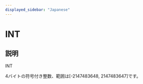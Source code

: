 ```yaml
---
displayed_sidebar: "Japanese"
---
```


# INT

## 説明

INT

4バイトの符号付き整数、範囲は[-2147483648, 2147483647]です。

